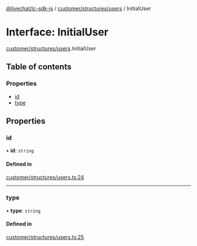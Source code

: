 [@livechat/lc-sdk-js](../README.md) / [customer/structures/users](../modules/customer_structures_users.md) / InitialUser

# Interface: InitialUser

[customer/structures/users](../modules/customer_structures_users.md).InitialUser

## Table of contents

### Properties

- [id](customer_structures_users.InitialUser.md#id)
- [type](customer_structures_users.InitialUser.md#type)

## Properties

### id

• **id**: `string`

#### Defined in

[customer/structures/users.ts:24](https://github.com/livechat/lc-sdk-js/blob/1fa827f/src/customer/structures/users.ts#L24)

___

### type

• **type**: `string`

#### Defined in

[customer/structures/users.ts:25](https://github.com/livechat/lc-sdk-js/blob/1fa827f/src/customer/structures/users.ts#L25)
